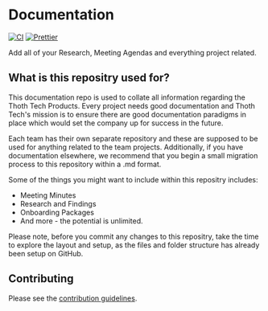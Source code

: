 # Documentation

[![CI](https://github.com/thoth-tech/documentation/actions/workflows/ci.yml/badge.svg)](https://github.com/thoth-tech/documentation/actions/workflows/ci.yml)
[![Prettier](https://img.shields.io/badge/code_style-prettier-ff69b4.svg)](https://prettier.io/)

Add all of your Research, Meeting Agendas and everything project related.

## What is this repositry used for?

This documentation repo is used to collate all information regarding the Thoth Tech Products. Every
project needs good documentation and Thoth Tech's mission is to ensure there are good documentation
paradigms in place which would set the company up for success in the future.

Each team has their own separate repository and these are supposed to be used for anything related
to the team projects. Additionally, if you have documentation elsewhere, we recommend that you begin
a small migration process to this repository within a .md format.

Some of the things you might want to include within this repositry includes:

- Meeting Minutes
- Research and Findings
- Onboarding Packages
- And more - the potential is unlimited.

Please note, before you commit any changes to this repositry, take the time to explore the layout
and setup, as the files and folder structure has already been setup on GitHub.

## Contributing

Please see the [contribution guidelines](CONTRIBUTING.md).
